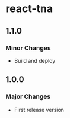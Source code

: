 # react-tna

## 1.1.0

### Minor Changes

- Build and deploy

## 1.0.0

### Major Changes

- First release version
